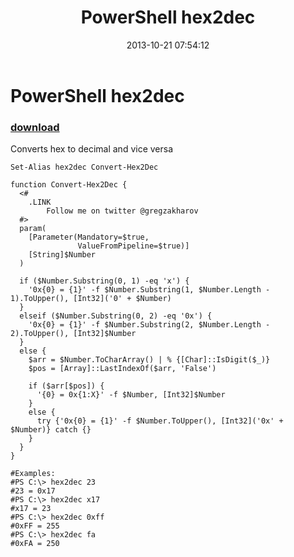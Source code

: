 ﻿---
pid:            4535
poster:         greg zakharov
title:          PowerShell hex2dec
date:           2013-10-21 07:54:12
format:         posh
parent:         0
parent:         0

---

# PowerShell hex2dec

### [download](4535.ps1)

Converts hex to decimal and vice versa

```posh
Set-Alias hex2dec Convert-Hex2Dec

function Convert-Hex2Dec {
  <#
    .LINK
        Follow me on twitter @gregzakharov
  #>
  param(
    [Parameter(Mandatory=$true,
               ValueFromPipeline=$true)]
    [String]$Number
  )
  
  if ($Number.Substring(0, 1) -eq 'x') {
    '0x{0} = {1}' -f $Number.Substring(1, $Number.Length - 1).ToUpper(), [Int32]('0' + $Number)
  }
  elseif ($Number.Substring(0, 2) -eq '0x') {
    '0x{0} = {1}' -f $Number.Substring(2, $Number.Length - 2).ToUpper(), [Int32]$Number
  }
  else {
    $arr = $Number.ToCharArray() | % {[Char]::IsDigit($_)}
    $pos = [Array]::LastIndexOf($arr, 'False')
    
    if ($arr[$pos]) {
      '{0} = 0x{1:X}' -f $Number, [Int32]$Number
    }
    else {
      try {'0x{0} = {1}' -f $Number.ToUpper(), [Int32]('0x' + $Number)} catch {}
    }
  }
}

#Examples:
#PS C:\> hex2dec 23
#23 = 0x17
#PS C:\> hex2dec x17
#x17 = 23
#PS C:\> hex2dec 0xff
#0xFF = 255
#PS C:\> hex2dec fa
#0xFA = 250
```
